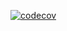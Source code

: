 [![codecov](https://codecov.io/gh/MpumeleloNtobi/cicd-pipeline-tutorial/branch/main/graph/badge.svg)](https://codecov.io/gh/MpumeleloNtobi/cicd-pipeline-tutorial)
